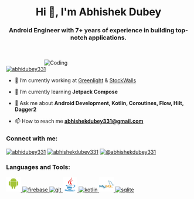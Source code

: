 <h1 align="center">Hi 👋, I'm Abhishek Dubey</h1>
<h3 align="center">Android Engineer with 7+ years of experience in building top-notch applications.</h3>
<br/><br/>
<img align="right" alt="Coding" width="400" src="https://cdn.dribbble.com/users/1162077/screenshots/3848914/programmer.gif">


<p align="left"> <a href="https://twitter.com/abhidubey331" target="blank"><img src="https://img.shields.io/twitter/follow/abhidubey331?logo=twitter&style=for-the-badge" alt="abhidubey331" /></a> </p>

- 🔭 I’m currently working at [Greenlight](https://play.google.com/store/apps/details?id=me.greenlight) & [StockWalls](https://github.com/abhishekdubey331/StockWalls)

- 🌱 I’m currently learning **Jetpack Compose**

- 💬 Ask me about **Android Development, Kotlin, Coroutines, Flow, Hilt, Dagger2**

- 📫 How to reach me **abhishekdubey331@gmail.com**

<h3 align="left">Connect with me:</h3>
<p align="left">
<a href="https://twitter.com/abhidubey331" target="blank"><img align="center" src="https://raw.githubusercontent.com/rahuldkjain/github-profile-readme-generator/master/src/images/icons/Social/twitter.svg" alt="abhidubey331" height="30" width="40" /></a>
<a href="https://linkedin.com/in/abhishekdubey331" target="blank"><img align="center" src="https://raw.githubusercontent.com/rahuldkjain/github-profile-readme-generator/master/src/images/icons/Social/linked-in-alt.svg" alt="abhishekdubey331" height="30" width="40" /></a>
<a href="https://medium.com/@abhishekdubey331" target="blank"><img align="center" src="https://raw.githubusercontent.com/rahuldkjain/github-profile-readme-generator/master/src/images/icons/Social/medium.svg" alt="@abhishekdubey331" height="30" width="40" /></a>
</p>

<h3 align="left">Languages and Tools:</h3>
<p align="left"> <a href="https://developer.android.com" target="_blank" rel="noreferrer"> <img src="https://raw.githubusercontent.com/devicons/devicon/master/icons/android/android-original-wordmark.svg" alt="android" width="40" height="40"/> </a> <a href="https://firebase.google.com/" target="_blank" rel="noreferrer"> <img src="https://www.vectorlogo.zone/logos/firebase/firebase-icon.svg" alt="firebase" width="40" height="40"/> </a> <a href="https://git-scm.com/" target="_blank" rel="noreferrer"> <img src="https://www.vectorlogo.zone/logos/git-scm/git-scm-icon.svg" alt="git" width="40" height="40"/> </a> <a href="https://www.java.com" target="_blank" rel="noreferrer"> <img src="https://raw.githubusercontent.com/devicons/devicon/master/icons/java/java-original.svg" alt="java" width="40" height="40"/> </a> <a href="https://kotlinlang.org" target="_blank" rel="noreferrer"> <img src="https://www.vectorlogo.zone/logos/kotlinlang/kotlinlang-icon.svg" alt="kotlin" width="40" height="40"/> </a> <a href="https://www.mysql.com/" target="_blank" rel="noreferrer"> <img src="https://raw.githubusercontent.com/devicons/devicon/master/icons/mysql/mysql-original-wordmark.svg" alt="mysql" width="40" height="40"/> </a> <a href="https://www.sqlite.org/" target="_blank" rel="noreferrer"> <img src="https://www.vectorlogo.zone/logos/sqlite/sqlite-icon.svg" alt="sqlite" width="40" height="40"/> </a> </p>


